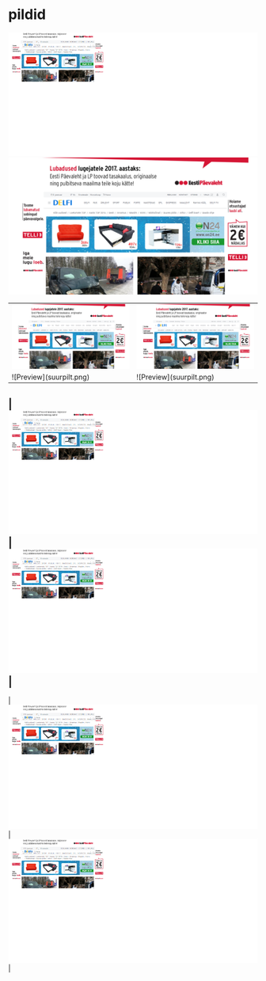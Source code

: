 # pildid
[![alt text](vaike1.png)](suurpilt.png)
![Preview](suurpilt.png)
<table>
<tr>
  <td>
  <img src="https://github.com/katsegit/pildid/blob/master/suurpilt.png" style="border-style: hidden;">
  </td>
    <td>
    <img src="https://github.com/katsegit/pildid/blob/master/suurpilt.png">
  </td>
</tr>
<tr>
  <td>
  ![Preview](suurpilt.png)
  </td>
    <td>
    ![Preview](suurpilt.png)
  </td>
</tr>
</table>

|[![alt text](vaike1.png)](suurpilt.png)| [![alt text](vaike1.png)](suurpilt.png)|
----------------------------------------------------------------------------------
|[![alt text](vaike1.png)](suurpilt.png)| [![alt text](vaike1.png)](suurpilt.png)|
